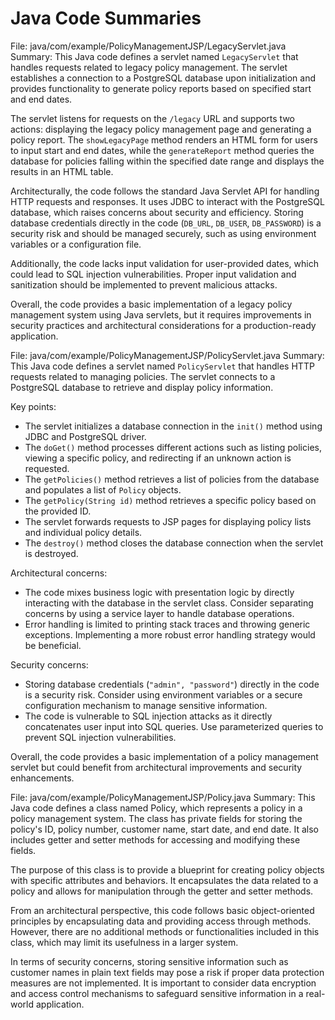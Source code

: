 # Java Code Summaries

File: java/com/example/PolicyManagementJSP/LegacyServlet.java
Summary: This Java code defines a servlet named `LegacyServlet` that handles requests related to legacy policy management. The servlet establishes a connection to a PostgreSQL database upon initialization and provides functionality to generate policy reports based on specified start and end dates.

The servlet listens for requests on the `/legacy` URL and supports two actions: displaying the legacy policy management page and generating a policy report. The `showLegacyPage` method renders an HTML form for users to input start and end dates, while the `generateReport` method queries the database for policies falling within the specified date range and displays the results in an HTML table.

Architecturally, the code follows the standard Java Servlet API for handling HTTP requests and responses. It uses JDBC to interact with the PostgreSQL database, which raises concerns about security and efficiency. Storing database credentials directly in the code (`DB_URL`, `DB_USER`, `DB_PASSWORD`) is a security risk and should be managed securely, such as using environment variables or a configuration file.

Additionally, the code lacks input validation for user-provided dates, which could lead to SQL injection vulnerabilities. Proper input validation and sanitization should be implemented to prevent malicious attacks.

Overall, the code provides a basic implementation of a legacy policy management system using Java servlets, but it requires improvements in security practices and architectural considerations for a production-ready application.

File: java/com/example/PolicyManagementJSP/PolicyServlet.java
Summary: This Java code defines a servlet named `PolicyServlet` that handles HTTP requests related to managing policies. The servlet connects to a PostgreSQL database to retrieve and display policy information. 

Key points:
- The servlet initializes a database connection in the `init()` method using JDBC and PostgreSQL driver.
- The `doGet()` method processes different actions such as listing policies, viewing a specific policy, and redirecting if an unknown action is requested.
- The `getPolicies()` method retrieves a list of policies from the database and populates a list of `Policy` objects.
- The `getPolicy(String id)` method retrieves a specific policy based on the provided ID.
- The servlet forwards requests to JSP pages for displaying policy lists and individual policy details.
- The `destroy()` method closes the database connection when the servlet is destroyed.

Architectural concerns:
- The code mixes business logic with presentation logic by directly interacting with the database in the servlet class. Consider separating concerns by using a service layer to handle database operations.
- Error handling is limited to printing stack traces and throwing generic exceptions. Implementing a more robust error handling strategy would be beneficial.

Security concerns:
- Storing database credentials (`"admin", "password"`) directly in the code is a security risk. Consider using environment variables or a secure configuration mechanism to manage sensitive information.
- The code is vulnerable to SQL injection attacks as it directly concatenates user input into SQL queries. Use parameterized queries to prevent SQL injection vulnerabilities.

Overall, the code provides a basic implementation of a policy management servlet but could benefit from architectural improvements and security enhancements.

File: java/com/example/PolicyManagementJSP/Policy.java
Summary: This Java code defines a class named Policy, which represents a policy in a policy management system. The class has private fields for storing the policy's ID, policy number, customer name, start date, and end date. It also includes getter and setter methods for accessing and modifying these fields.

The purpose of this class is to provide a blueprint for creating policy objects with specific attributes and behaviors. It encapsulates the data related to a policy and allows for manipulation through the getter and setter methods.

From an architectural perspective, this code follows basic object-oriented principles by encapsulating data and providing access through methods. However, there are no additional methods or functionalities included in this class, which may limit its usefulness in a larger system.

In terms of security concerns, storing sensitive information such as customer names in plain text fields may pose a risk if proper data protection measures are not implemented. It is important to consider data encryption and access control mechanisms to safeguard sensitive information in a real-world application.


